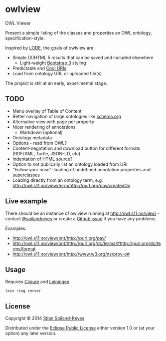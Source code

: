 # owlview

OWL Viewer

Present a simple listing of the classes and properties an OWL ontology, specification-style.

Inspired by [LODE](http://www.essepuntato.it/lode), the goals of owlview are:
 * Simple (X)HTML 5 results that can be saved and included elsewhere
     * Light-weight [Bootstrap 3](http://getbootstrap.com/) styling
 * Predictable and [Cool URIs](http://www.w3.org/TR/cooluris/)
 * Load from ontology URL or uploaded file(s)

The project is still at an early, experimental stage.

## TODO

 * Menu overlay of Table of Content
 * Better navigation of large ontologies like [schema.org](http://owl.s11.no/view/ont/http://topbraid.org/schema/schema.ttl)
 * Alternative view with page per property
 * Nicer rendering of annotations
   * Markdown (optional)
 * Ontology metadata
 * Options - read from OWL?
 * Content-negotation and download button for different formats (RDF/XML, Turtle, JSON-LD, etc)
 * Indentation of HTML source?
 * Option to not publically list an ontology loaded from URI 
 * "Follow your nose"-loading of undefined annotation properties and superclasses
 * Loading directly from an ontology term, e.g. http://owl.s11.no/view/term/http://purl.org/pav/createdOn

## Live example

There should be an instance of owlview running at http://owl.s11.no/view/ - contact [@soilandreyes](http://twitter.com/soilandreyes) or create a 
[Github issue](https://github.com/stain/owlview/issues) if you have any problems.

Examples:
 * http://owl.s11.no/view/ont/http://purl.org/pav/
 * http://owl.s11.no/view/ont/http://purl.org/dc/terms/#http://purl.org/dc/terms/format
 * http://owl.s11.no/view/ont/http://www.w3.org/ns/prov-o#


## Usage

Requires [Clojure](http://clojure.org/) and [Leiningen](http://leiningen.org/): 

    lein ring server

## License

Copyright © 2014 [Stian Soiland-Reyes](http://orcid.org/0000-0001-9842-9718)

Distributed under the [Eclipse Public License](LICENSE) either version 1.0 or (at
your option) any later version.
